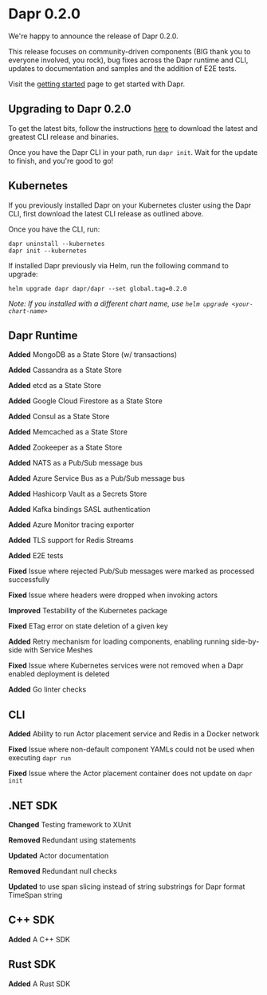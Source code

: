 # Dapr 0.2.0
 
We're happy to announce the release of Dapr 0.2.0.
 
This release focuses on community-driven components (BIG thank you to everyone involved, you rock), bug fixes across the Dapr runtime and CLI, updates to documentation and samples and the addition of E2E tests.

Visit the [getting started](https://github.com/dapr/docs/tree/master/getting-started) page to get started with Dapr.

## Upgrading to Dapr 0.2.0

To get the latest bits, follow the instructions [here](https://github.com/dapr/cli#installing-dapr-cli) to download the latest and greatest CLI release and binaries.

Once you have the Dapr CLI in your path, run `dapr init`.
Wait for the update to finish, and you're good to go!

## Kubernetes

If you previously installed Dapr on your Kubernetes cluster using the Dapr CLI, first download the latest CLI release as outlined above.

Once you have the CLI, run:

```
dapr uninstall --kubernetes
dapr init --kubernetes
```

If installed Dapr previously via Helm, run the following command to upgrade:

```
helm upgrade dapr dapr/dapr --set global.tag=0.2.0
```

*Note: If you installed with a different chart name, use `helm upgrade <your-chart-name>`*

## Dapr Runtime
 
**Added** MongoDB as a State Store (w/ transactions)
 
**Added** Cassandra as a State Store
 
**Added** etcd as a State Store
 
**Added** Google Cloud Firestore as a State Store
 
**Added** Consul as a State Store
 
**Added** Memcached as a State Store
 
**Added** Zookeeper as a State Store
 
**Added** NATS as a Pub/Sub message bus
 
**Added** Azure Service Bus as a Pub/Sub message bus
 
**Added** Hashicorp Vault as a Secrets Store
 
**Added** Kafka bindings SASL authentication
 
**Added** Azure Monitor tracing exporter
 
**Added** TLS support for Redis Streams
 
**Added** E2E tests
 
**Fixed** Issue where rejected  Pub/Sub messages were marked as processed successfully
 
**Fixed** Issue where headers were dropped when invoking actors
 
**Improved** Testability of the Kubernetes package
 
**Fixed** ETag error on state deletion of a given key
 
**Added** Retry mechanism for loading components, enabling running side-by-side with Service Meshes
 
**Fixed** Issue where Kubernetes services were not removed when a Dapr enabled deployment is deleted
 
**Added** Go linter checks
 
## CLI
 
**Added** Ability to run Actor placement service and Redis in a Docker network
 
**Fixed** Issue where non-default component YAMLs could not be used when executing `dapr run`
 
**Fixed** Issue where the Actor placement container does not update on `dapr init`
 
## .NET  SDK
 
**Changed** Testing framework to XUnit
 
**Removed** Redundant using statements
 
**Updated** Actor documentation
 
**Removed** Redundant null checks

**Updated** to use span slicing instead of string substrings for Dapr format TimeSpan string
 
## C++ SDK
 
**Added** A C++ SDK
 
## Rust SDK
 
**Added** A Rust SDK
